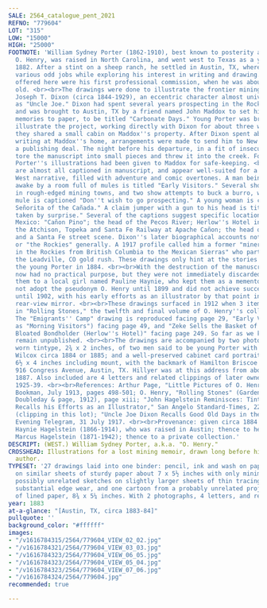 ```yaml
---
SALE: 2564_catalogue_pent_2021
REFNO: "779604"
LOT: "315"
LOW: "15000"
HIGH: "25000"
FOOTNOTE: 'William Sydney Porter (1862-1910), best known to posterity as the author
  O. Henry, was raised in North Carolina, and went west to Texas as a young man in
  1882. After a stint on a sheep ranch, he settled in Austin, TX, where he worked
  various odd jobs while exploring his interest in writing and drawing. The drawings
  offered here were his first professional commission, when he was about 21 years
  old. <br><br>The drawings were done to illustrate the frontier mining memoir of
  Joseph T. Dixon (circa 1844-1929), an eccentric character almost universally known
  as "Uncle Joe." Dixon had spent several years prospecting in the Rocky Mountains,
  and was brought to Austin, TX by a friend named John Maddox to set his colorful
  memories to paper, to be titled "Carbonate Days." Young Porter was brought on to
  illustrate the project, working directly with Dixon for about three weeks while
  they shared a small cabin on Maddox''s property. After Dixon spent about six months
  writing at Maddox''s home, arrangements were made to send him to New York to secure
  a publishing deal. The night before his departure, in a fit of insecurity, Dixon
  tore the manuscript into small pieces and threw it into the creek. Fortunately,
  Porter''s illustrations had been given to Maddox for safe-keeping. <br><br>The illustrations
  are almost all captioned in manuscript, and appear well-suited for a lively Wild
  West narrative, filled with adventure and comic overtones. A man being startled
  awake by a room full of mules is titled "Early Visitors." Several show street scenes
  in rough-edged mining towns, and two show attempts to buck a burro, while one recalcitrant
  mule is captioned "Don''t wish to go prospecting." A young woman is captioned "the
  Señorita of the Cañada." A claim jumper with a gun to his head is titled "The jumper
  taken by surprise." Several of the captions suggest specific locations, all in New
  Mexico: "Cañon Pino"; the head of the Pecos River; Herlow''s Hotel in Santa Fe;
  the Atchison, Topeka and Santa Fe Railway at Apache Cañon; the head of the Rio Grande;
  and a Santa Fe street scene. Dixon''s later biographical accounts note time in Colorado
  or "the Rockies" generally. A 1917 profile called him a former "miner and prospector
  in the Rockies from British Columbia to the Mexican Sierras" who participated in
  the Leadville, CO gold rush. These drawings only hint at the stories Dixon told
  the young Porter in 1884. <br><br>With the destruction of the manuscript, the drawings
  now had no practical purpose, but they were not immediately discarded. Porter gave
  them to a local girl named Pauline Haynie, who kept them as a memento. Porter did
  not adopt the pseudonym O. Henry until 1899 and did not achieve success as an author
  until 1902, with his early efforts as an illustrator by that point in the far distant
  rear-view mirror. <br><br>These drawings surfaced in 1912 when 3 items were published
  in "Rolling Stones," the twelfth and final volume of O. Henry''s collected works.
  The "Emigrants'' Camp" drawing is reproduced facing page 29, "Early Visitors" (published
  as "Morning Visitors") facing page 49, and "Zeke Sells the Basket of Toads to the
  Bloated Bondholder (Herlow''s Hotel)" facing page 249. So far as we know, the remainder
  remain unpublished. <br><br>The drawings are accompanied by two photographs: a small
  worn tintype, 2¾ x 2 inches, of two men said to be young Porter with his friend
  Wilcox circa 1884 or 1885; and a well-preserved cabinet card portrait of Porter,
  6½ x 4 inches including mount, with the backmark of Hamilton Briscoe Hillyer of
  916 Congress Avenue, Austin, TX. Hillyer was at this address from about 1881 to
  1887. Also included are 4 letters and related clippings of later owner John Hagelstein,
  1925-39. <br><br>References: Arthur Page, "Little Pictures of O. Henry," in The
  Bookman, July 1913, pages 498-501; O. Henry, "Rolling Stones" (Garden City, NY:
  Doubleday & page, 1912), page xiii; "John Hagelstein Reminisces: Tintype of O. Henry
  Recalls his Efforts as an Illustrator," San Angelo Standard-Times, 22 December 1939
  (clipping in this lot); "Uncle Joe Dixon Recalls Good Old Days in the West," Lakeland
  Evening Telegram, 31 July 1917. <br><br>Provenance: given circa 1884 to Pauline
  Haynie Hagelstein (1866-1914), who was raised in Austin; thence to her widower John
  Marcus Hagelstein (1871-1942); thence to a private collection.'
DESCRIPT: (WEST.) William Sydney Porter, a.k.a. "O. Henry."
CROSSHEAD: Illustrations for a lost mining memoir, drawn long before his fame as an
  author.
TYPESET: '27 drawings laid into one binder: pencil, ink and wash on paper, 21 of them
  on similar sheets of sturdy paper about 7 x 5½ inches with only minimal wear, 6
  possibly unrelated sketches on slightly larger sheets of thin tracing paper with
  substantial edge wear, and one cartoon from a probably unrelated project on a sheet
  of lined paper, 8¾ x 5¼ inches. With 2 photographs, 4 letters, and related clippings.'
year: 1883
at-a-glance: "[Austin, TX, circa 1883-84]"
pullquote: ''
background_color: "#ffffff"
images:
- "/v1616784315/2564/779604_VIEW_02_02.jpg"
- "/v1616784321/2564/779604_VIEW_03_03.jpg"
- "/v1616784323/2564/779604_VIEW_06_05.jpg"
- "/v1616784323/2564/779604_VIEW_05_04.jpg"
- "/v1616784323/2564/779604_VIEW_07_06.jpg"
- "/v1616784324/2564/779604.jpg"
recommended: true

---
```

